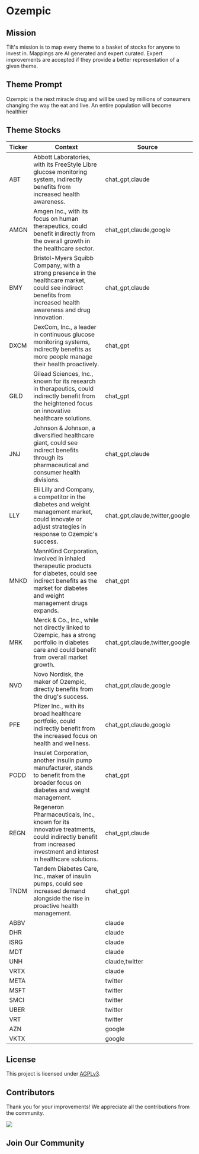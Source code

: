 <!--[[[cog
import cog
import json
with open('config.json') as file:
  config = json.load(file)
  cog.outl(f"# {config['name'].title()}")
]]]-->
# Ozempic
<!--//[[[end]]]-->

## Mission

Tilt's mission is to map every theme to a basket of stocks for anyone to invest in. Mappings are AI generated and expert curated.
Expert improvements are accepted if they provide a better representation of a given theme.

## Theme Prompt
<!--[[[cog
import cog
import json
with open('config.json') as file:
  config = json.load(file)
  cog.outl(config['prompt'])
]]]-->
Ozempic is the next miracle drug and will be used by millions of consumers changing the way the eat and live. An entire population will become healthier
<!--[[[end]]]-->

## Theme Stocks

<!--[[[cog
import cog
import csv
import json

with open('context.json') as file:
  contexts = json.load(file)

def _get_context_str_for_ticker(ticker):
  try:
    context = contexts[ticker]
    context_str = context['chat_gpt'] or context['claude'] or ""
  except KeyError:
    context_str = ""

  return context_str

cog.outl("| Ticker  | Context | Source |")
cog.outl("| ------- | ---- | ---- |")

with open('theme.csv') as file:
  reader = csv.reader(file)
  next(reader) # skip the header
  for row in reader:
    context_str = _get_context_str_for_ticker(row[0])
    cog.outl(f"| {row[0]} | {context_str} | {row[1]} |")
]]]-->
| Ticker  | Context | Source |
| ------- | ---- | ---- |
| ABT | Abbott Laboratories, with its FreeStyle Libre glucose monitoring system, indirectly benefits from increased health awareness. | chat_gpt,claude |
| AMGN | Amgen Inc., with its focus on human therapeutics, could benefit indirectly from the overall growth in the healthcare sector. | chat_gpt,claude,google |
| BMY | Bristol-Myers Squibb Company, with a strong presence in the healthcare market, could see indirect benefits from increased health awareness and drug innovation. | chat_gpt,claude |
| DXCM | DexCom, Inc., a leader in continuous glucose monitoring systems, indirectly benefits as more people manage their health proactively. | chat_gpt |
| GILD | Gilead Sciences, Inc., known for its research in therapeutics, could indirectly benefit from the heightened focus on innovative healthcare solutions. | chat_gpt |
| JNJ | Johnson & Johnson, a diversified healthcare giant, could see indirect benefits through its pharmaceutical and consumer health divisions. | chat_gpt,claude |
| LLY | Eli Lilly and Company, a competitor in the diabetes and weight management market, could innovate or adjust strategies in response to Ozempic's success. | chat_gpt,claude,twitter,google |
| MNKD | MannKind Corporation, involved in inhaled therapeutic products for diabetes, could see indirect benefits as the market for diabetes and weight management drugs expands. | chat_gpt |
| MRK | Merck & Co., Inc., while not directly linked to Ozempic, has a strong portfolio in diabetes care and could benefit from overall market growth. | chat_gpt,claude,twitter,google |
| NVO | Novo Nordisk, the maker of Ozempic, directly benefits from the drug's success. | chat_gpt,claude,google |
| PFE | Pfizer Inc., with its broad healthcare portfolio, could indirectly benefit from the increased focus on health and wellness. | chat_gpt,claude,google |
| PODD | Insulet Corporation, another insulin pump manufacturer, stands to benefit from the broader focus on diabetes and weight management. | chat_gpt |
| REGN | Regeneron Pharmaceuticals, Inc., known for its innovative treatments, could indirectly benefit from increased investment and interest in healthcare solutions. | chat_gpt,claude |
| TNDM | Tandem Diabetes Care, Inc., maker of insulin pumps, could see increased demand alongside the rise in proactive health management. | chat_gpt |
| ABBV |  | claude |
| DHR |  | claude |
| ISRG |  | claude |
| MDT |  | claude |
| UNH |  | claude,twitter |
| VRTX |  | claude |
| META |  | twitter |
| MSFT |  | twitter |
| SMCI |  | twitter |
| UBER |  | twitter |
| VRT |  | twitter |
| AZN |  | google |
| VKTX |  | google |
<!--[[[end]]]-->

## License

<p>
This project is licensed under <a href="./LICENSE">AGPLv3</a>.
</p>


## Contributors

Thank you for your improvements! We appreciate all the contributions from the community.

<!--[[[cog
import cog
import json
with open('config.json') as file:
  config = json.load(file)
  repo = config['github_repo'].lower()
  cog.outl(f'<a href="https://github.com/gettilt/{repo}/graphs/contributors">')
  cog.outl(f'  <img src="https://contrib.rocks/image?repo=gettilt/{repo}" />')
  cog.outl('</a>')
]]]-->
<a href="https://github.com/gettilt/ozempic/graphs/contributors">
  <img src="https://contrib.rocks/image?repo=gettilt/ozempic" />
</a>
<!--[[[end]]]-->

## Join Our Community

<a href="https://discord.gg/4vYMhRpaMY" target="_blank">
<img src="https://discord.com/api/guilds/1179775688421683220/widget.png?style=banner3" alt="">
</a>

